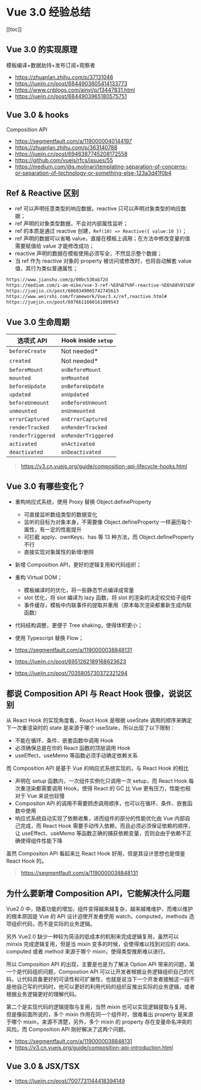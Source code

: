 # Vue 3.0 经验总结

[[toc]]

## Vue 3.0 的实现原理

模板编译+数据劫持+发布订阅+观察者

- https://zhuanlan.zhihu.com/p/37131046
- https://juejin.cn/post/6844903605414133773
- https://www.cnblogs.com/ainyi/p/13447831.html
- https://juejin.cn/post/6844903965180575751

## Vue 3.0 & hooks

Composition API

- https://segmentfault.com/a/1190000040144197
- https://zhuanlan.zhihu.com/p/363140788
- https://juejin.cn/post/6946387745208172558
- https://github.com/vuejs/rfcs/issues/55
- https://medium.com/@s.molinari/templating-separation-of-concerns-or-separation-of-technology-or-something-else-123a3d41f0b4

## Ref & Reactive 区别

- ref 可以声明任意类型的响应数据，reactive 只可以声明对象类型的响应数据；
- ref 声明的对象类型数据，不会对内部属性监听；
- ref 的本质是通过 reactive 创建，`Ref(10) => Reactive({ value:10 })`；
- ref 声明的数据可以省略 value，直接在模板上调用；在方法中修改变量的值需要赋值给 value 才能修改成功；
- reactive 声明的数据在模板使用必须写全，不然显示整个数据；
- 当 ref 作为 reactive 对象的 property 被访问或修改时，也将自动解套 value 值，其行为类似普通属性；

```markdown
https://www.jianshu.com/p/00bc530ab72d
https://medium.com/i-am-mike/vue-3-ref-%E8%B7%9F-reactive-%E6%88%91%E8%A9%B2%E6%80%8E%E9%BA%BC%E9%81%B8-2fb6b6735a3c
https://juejin.cn/post/6860349065742745613
https://www.weirshi.com/framework/Vue/3.x/ref,reactive.html#
https://juejin.cn/post/6976611660161089543
```

## Vue 3.0 生命周期

| 选项式 API        | Hook inside `setup` |
| ----------------- | ------------------- |
| `beforeCreate`    | Not needed\*        |
| `created`         | Not needed\*        |
| `beforeMount`     | `onBeforeMount`     |
| `mounted`         | `onMounted`         |
| `beforeUpdate`    | `onBeforeUpdate`    |
| `updated`         | `onUpdated`         |
| `beforeUnmount`   | `onBeforeUnmount`   |
| `unmounted`       | `onUnmounted`       |
| `errorCaptured`   | `onErrorCaptured`   |
| `renderTracked`   | `onRenderTracked`   |
| `renderTriggered` | `onRenderTriggered` |
| `activated`       | `onActivated`       |
| `deactivated`     | `onDeactivated`     |

> https://v3.cn.vuejs.org/guide/composition-api-lifecycle-hooks.html

## Vue 3.0 有哪些变化？

- 重构响应式系统，使用 Proxy 替换 Object.defineProperty
  - 可直接监听数组类型的数据变化
  - 监听的目标为对象本身，不需要像 Object.defineProperty 一样遍历每个属性，有一定的性能提升
  - 可拦截 apply、ownKeys、has 等 13 种方法，而 Object.defineProperty 不行
  - 直接实现对象属性的新增/删除
- 新增 Composition API，更好的逻辑复用和代码组织；
- 重构 Virtual DOM；
  - 模板编译时的优化，将一些静态节点编译成常量
  - slot 优化，将 slot 编译为 lazy 函数，将 slot 的渲染的决定权交给子组件
  - 事件缓存，模板中内联事件的提取并重用（原本每次渲染都重新生成内联函数）
- 代码结构调整，更便于 Tree shaking，使得体积更小；
- 使用 Typescript 替换 Flow；

- https://segmentfault.com/a/1190000038848131
- https://juejin.cn/post/6951262189168623623
- https://juejin.cn/post/7035805730372321294

## 都说 Composition API 与 React Hook 很像，说说区别

从 React Hook 的实现角度看，React Hook 是根据 useState 调用的顺序来确定下一次重渲染时的 state 是来源于哪个 useState，所以出现了以下限制：

- 不能在循环、条件、嵌套函数中调用 Hook
- 必须确保总是在你的 React 函数的顶层调用 Hook
- useEffect、useMemo 等函数必须手动确定依赖关系

而 Composition API 是基于 Vue 的响应式系统实现的，与 React Hook 的相比

- 声明在 setup 函数内，一次组件实例化只调用一次 setup，而 React Hook 每次重渲染都需要调用 Hook，使得 React 的 GC 比 Vue 更有压力，性能也相对于 Vue 来说也较慢
- Compositon API 的调用不需要顾虑调用顺序，也可以在循环、条件、嵌套函数中使用
- 响应式系统自动实现了依赖收集，进而组件的部分的性能优化由 Vue 内部自己完成，而 React Hook 需要手动传入依赖，而且必须必须保证依赖的顺序，让 useEffect、useMemo 等函数正确的捕获依赖变量，否则会由于依赖不正确使得组件性能下降

虽然 Compositon API 看起来比 React Hook 好用，但是其设计思想也是借鉴 React Hook 的。

> https://segmentfault.com/a/1190000038848131

## 为什么要新增 Composition API，它能解决什么问题

Vue2.0 中，随着功能的增加，组件变得越来越复杂，越来越难维护，而难以维护的根本原因是 Vue 的 API 设计迫使开发者使用 watch，computed，methods 选项组织代码，而不是实际的业务逻辑。

另外 Vue2.0 缺少一种较为简洁的低成本的机制来完成逻辑复用，虽然可以 minxis 完成逻辑复用，但是当 mixin 变多的时候，会使得难以找到对应的 data、computed 或者 method 来源于哪个 mixin，使得类型推断难以进行。

所以 Composition API 的出现，主要是也是为了解决 Option API 带来的问题，第一个是代码组织问题，Compostion API 可以让开发者根据业务逻辑组织自己的代码，让代码具备更好的可读性和可扩展性，也就是说当下一个开发者接触这一段不是他自己写的代码时，他可以更好的利用代码的组织反推出实际的业务逻辑，或者根据业务逻辑更好的理解代码。

第二个是实现代码的逻辑提取与复用，当然 mixin 也可以实现逻辑提取与复用，但是像前面所说的，多个 mixin 作用在同一个组件时，很难看出 property 是来源于哪个 mixin，来源不清楚，另外，多个 mixin 的 property 存在变量命名冲突的风险。而 Composition API 刚好解决了这两个问题。

- https://segmentfault.com/a/1190000038848131
- https://v3.cn.vuejs.org/guide/composition-api-introduction.html

## Vue 3.0 & JSX/TSX

- https://juejin.cn/post/7007731144418394149

